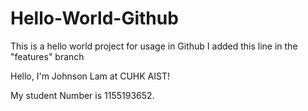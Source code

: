 # Hello-World-Github
This is a hello world project for usage in Github
I added this line in the "features" branch

Hello, I'm Johnson Lam at CUHK AIST!

My student Number is 1155193652.
